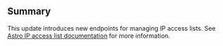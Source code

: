 ## Summary

This update introduces new endpoints for managing IP access lists. See [Astro IP access list documentation](https://www.astronomer.io/docs/astro/ip-access-list) for more information.